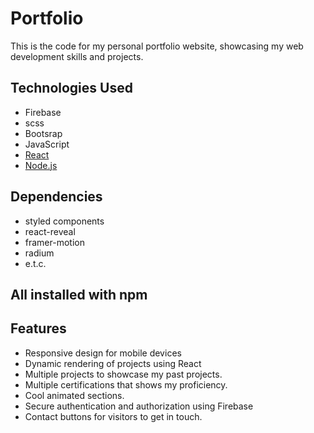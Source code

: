 # Portfolio

This is the code for my personal portfolio website, showcasing my web development skills and projects.

## Technologies Used
- Firebase
- scss
- Bootsrap
- JavaScript
- [React](https://reactjs.org/)
- [Node.js](https://nodejs.org/)

## Dependencies
- styled components
- react-reveal
- framer-motion
- radium
- e.t.c.
 ## All installed with npm

## Features
- Responsive design for mobile devices
- Dynamic rendering of projects using React
- Multiple projects to showcase my past projects.
- Multiple certifications that shows my proficiency.
- Cool animated sections.
- Secure authentication and authorization using Firebase
- Contact buttons for visitors to get in touch.


